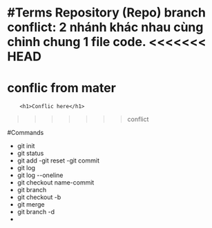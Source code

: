 #Terms
Repository (Repo)
branch
conflict: 2 nhánh khác nhau cùng chỉnh chung 1 file code.
<<<<<<< HEAD
        <h1>conflic from mater</h1>
=======
        <h1>Conflic here</h1>
>>>>>>> conflict


#Commands
- git init
- git status
- git add
-git reset
-git commit
- git log
- git log --oneline
- git checkout name-commit
- git branch
- git checkout -b <branch name>
- git merge <branch name>
- git branch -d <branch name>
- 